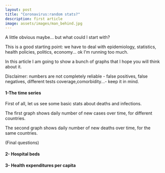 ```yaml
---
layout: post
title: "Coronavirus:random stats?"
description: first article
image: assets/images/man_behind.jpg
---
```



A little obvious maybe... but what could I start with? 

This is a good starting point: we have to deal with epidemiology, statistics, health policies, politics, economy... ok I'm running too much.

In this article I am going to show a bunch of graphs that I hope you will think about it.

Disclaimer: numbers are  not completely reliable - false positives, false negatives, different tests coverage,comorbidity...- keep it in mind.

<!-- wp:heading {"level":4} -->
<h4>1-The time series</h4>
<!-- /wp:heading -->

First of all, let us see some basic stats about deaths and infections.

The first graph shows daily number of new cases over time, for different countries.</p>


The second graph shows daily number of new deaths over time, for the same countries.</p>


(Final questions)


<!-- wp:heading {"level":4} -->
<h4>2- Hospital beds</h4>
<!-- /wp:heading -->

<!-- wp:heading {"level":4} -->
<h4>3- Health expenditures per capita</h4>
<!-- /wp:heading -->
